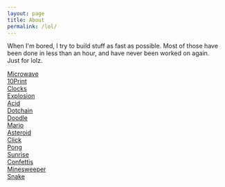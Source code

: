 ```yaml
---
layout: page
title: About
permalink: /lol/
---
```

When I'm bored, I try to build stuff as fast as possible. Most of those have been done in less than an hour, and have never been worked on again.  
Just for lolz.  

[Microwave](/microwave)  
[10Print](/10print)  
[Clocks](/clocks)  
[Explosion](/explosion)  
[Acid](/acid)  
[Dotchain](/dotchain)  
[Doodle](/doodle)  
[Mario](/mario)  
[Asteroid](/asteroid)  
[Click](/click)  
[Pong](/pong)  
[Sunrise](/sunrise)  
[Confettis](/confettis)  
[Minesweeper](/minesweeper)  
[Snake](/snake)  
